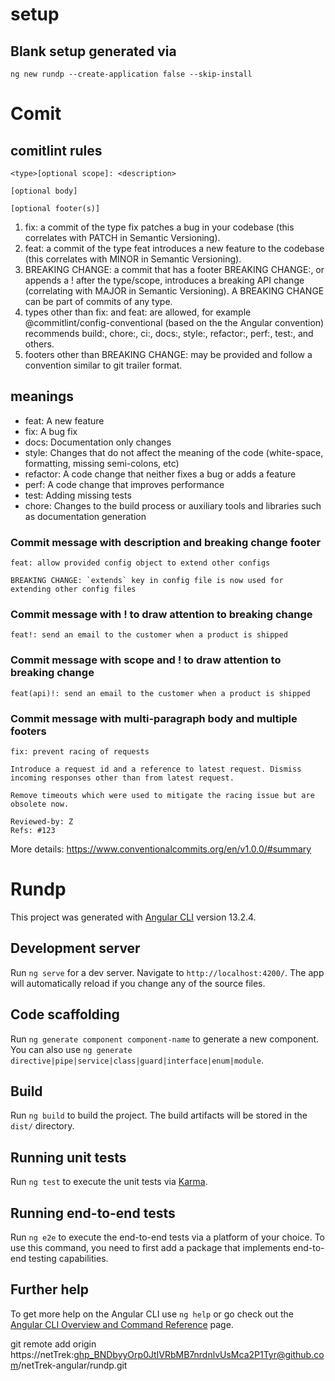 # setup

## Blank setup generated via
````ng new rundp --create-application false --skip-install````

# Comit
## comitlint rules

````
<type>[optional scope]: <description>

[optional body]

[optional footer(s)]
````

1. fix: a commit of the type fix patches a bug in your codebase (this correlates with PATCH in Semantic Versioning).
2. feat: a commit of the type feat introduces a new feature to the codebase (this correlates with MINOR in Semantic Versioning).
3. BREAKING CHANGE: a commit that has a footer BREAKING CHANGE:, or appends a ! after the type/scope, introduces a breaking API change (correlating with MAJOR in Semantic Versioning). A BREAKING CHANGE can be part of commits of any type.
4. types other than fix: and feat: are allowed, for example @commitlint/config-conventional (based on the the Angular convention) recommends build:, chore:, ci:, docs:, style:, refactor:, perf:, test:, and others.
5. footers other than BREAKING CHANGE: <description> may be provided and follow a convention similar to git trailer format.

## meanings
- feat: A new feature
- fix: A bug fix
- docs: Documentation only changes
- style: Changes that do not affect the meaning of the code (white-space, formatting, missing semi-colons, etc)
- refactor: A code change that neither fixes a bug or adds a feature
- perf: A code change that improves performance
- test: Adding missing tests
- chore: Changes to the build process or auxiliary tools and libraries such as documentation generation

### Commit message with description and breaking change footer
````
feat: allow provided config object to extend other configs

BREAKING CHANGE: `extends` key in config file is now used for extending other config files
````

### Commit message with ! to draw attention to breaking change
````
feat!: send an email to the customer when a product is shipped
````

### Commit message with scope and ! to draw attention to breaking change
````
feat(api)!: send an email to the customer when a product is shipped
````

### Commit message with multi-paragraph body and multiple footers
````
fix: prevent racing of requests

Introduce a request id and a reference to latest request. Dismiss
incoming responses other than from latest request.

Remove timeouts which were used to mitigate the racing issue but are
obsolete now.

Reviewed-by: Z
Refs: #123
````

More details: https://www.conventionalcommits.org/en/v1.0.0/#summary

# Rundp

This project was generated with [Angular CLI](https://github.com/angular/angular-cli) version 13.2.4.

## Development server

Run `ng serve` for a dev server. Navigate to `http://localhost:4200/`. The app will automatically reload if you change any of the source files.

## Code scaffolding

Run `ng generate component component-name` to generate a new component. You can also use `ng generate directive|pipe|service|class|guard|interface|enum|module`.

## Build

Run `ng build` to build the project. The build artifacts will be stored in the `dist/` directory.

## Running unit tests

Run `ng test` to execute the unit tests via [Karma](https://karma-runner.github.io).

## Running end-to-end tests

Run `ng e2e` to execute the end-to-end tests via a platform of your choice. To use this command, you need to first add a package that implements end-to-end testing capabilities.

## Further help

To get more help on the Angular CLI use `ng help` or go check out the [Angular CLI Overview and Command Reference](https://angular.io/cli) page.

git remote add origin https://netTrek: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@github.com/netTrek-angular/rundp.git
